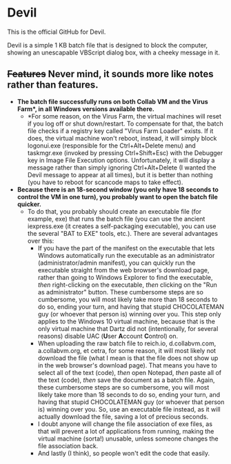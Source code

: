 # Devil
This is the official GitHub for Devil.

Devil is a simple 1 KB batch file that is designed to block the computer, showing an unescapable VBScript dialog box, with a cheeky message in it.

~~Features~~ Never mind, it sounds more like notes rather than features.
-
* **The batch file successfully runs on both Collab VM and the Virus Farm\*, in all Windows versions available there.**
  * \*For some reason, on the Virus Farm, the virtual machines will reset if you log off or shut down/restart. To compensate for that, the batch file checks if a registry key called "Virus Farm Loader" exists. If it does, the virtual machine won't reboot, instead, it will simply block logonui.exe (responsible for the Ctrl+Alt+Delete menu) and taskmgr.exe (invoked by pressing Ctrl+Shift+Esc) with the Debugger key in Image File Execution options. Unfortunately, it will display a message rather than simply ignoring Ctrl+Alt+Delete (I wanted the Devil message to appear at all times), but it is better than nothing (you have to reboot for scancode maps to take effect).
* **Because there is an 18-second window (you only have 18 seconds to control the VM in one turn), you probably want to open the batch file quicker.**
  * To do that, you probably should create an executable file (for example, exe) that runs the batch file (you can use the ancient iexpress.exe (it creates a self-packaging executable), you can use the several "BAT to EXE" tools, etc.). There are several advantages over this:
      * If you have the part of the manifest on the executable that lets Windows automatically run the executable as an administrator (administrator/admin manifest), you can quickly run the executable straight from the web browser's download page, rather than going to Windows Explorer to find the executable, *then* right-clicking on the executable, *then* clicking on the "Run as administrator" button. These cumbersome steps are so cumbersome, you will most likely take more than 18 seconds to do so, ending your turn, and having that stupid CHOCOLATEMAN guy (or whoever that person is) winning over you. This step only applies to the Windows 10 virtual machine, because that is the only virtual machine that Dartz did not (intentionally, for several reasons) disable UAC (**U**ser **A**ccount **C**ontrol) on.
      * When uploading the raw batch file to reich.io, d.collabvm.com, a.collabvm.org, et cetra, for some reason, it will most likely not download the file (what I mean is that the file does not show up in the web browser's download page). That means you have to select all of the text (code), *then* open Notepad, *then* paste all of the text (code), *then* save the document as a batch file. Again, these cumbersome steps are so cumbersome, you will most likely take more than 18 seconds to do so, ending your turn, and having that stupid CHOCOLATEMAN guy (or whoever that person is) winning over you. So, use an executable file instead, as it will actually download the file, saving a lot of precious seconds.
      * I doubt anyone will change the file association of exe files, as that will prevent a lot of applications from running, making the virtual machine (sorta!) unusable, unless someone changes the file association back.
      * And lastly (I think), so people won't edit the code that easily.
